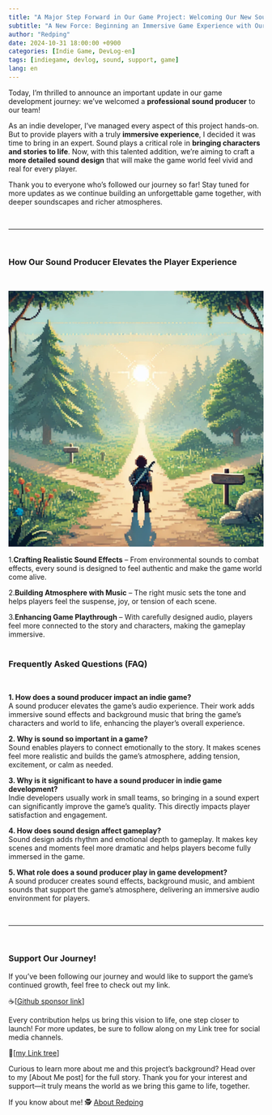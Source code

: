 ```yaml
---
title: "A Major Step Forward in Our Game Project: Welcoming Our New Sound Producer!"
subtitle: "A New Force: Beginning an Immersive Game Experience with Our Sound Producer"
author: "Redping"
date: 2024-10-31 18:00:00 +0900
categories: [Indie Game, DevLog-en]
tags: [indiegame, devlog, sound, support, game]
lang: en
---
```


Today, I’m thrilled to announce an important update in our game development journey: we’ve welcomed a **professional sound producer** to our team! 


As an indie developer, I’ve managed every aspect of this project hands-on. But to provide players with a truly **immersive experience**, I decided it was time to bring in an expert. Sound plays a critical role in **bringing characters and stories to life**. Now, with this talented addition, we’re aiming to craft a **more detailed sound design** that will make the game world feel vivid and real for every player.


Thank you to everyone who’s followed our journey so far! Stay tuned for more updates as we continue building an unforgettable game together, with deeper soundscapes and richer atmospheres.


<br/>

---


<br/>


### How Our Sound Producer Elevates the Player Experience


<br/>

![Sound desing main menu Image](/img/mainmenu.jpeg)

1.**Crafting Realistic Sound Effects** – From environmental sounds to combat effects, every sound is designed to feel authentic and make the game world come alive.


2.**Building Atmosphere with Music** – The right music sets the tone and helps players feel the suspense, joy, or tension of each scene.


3.**Enhancing Game Playthrough** – With carefully designed audio, players feel more connected to the story and characters, making the gameplay immersive.
<br/>
<br/>


### Frequently Asked Questions (FAQ)


<br/>


**1. How does a sound producer impact an indie game?**\
A sound producer elevates the game’s audio experience. Their work adds immersive sound effects and background music that bring the game’s characters and world to life, enhancing the player’s overall experience.


**2. Why is sound so important in a game?**\
Sound enables players to connect emotionally to the story. It makes scenes feel more realistic and builds the game’s atmosphere, adding tension, excitement, or calm as needed.


**3. Why is it significant to have a sound producer in indie game development?**\
Indie developers usually work in small teams, so bringing in a sound expert can significantly improve the game’s quality. This directly impacts player satisfaction and engagement.


**4. How does sound design affect gameplay?**\
Sound design adds rhythm and emotional depth to gameplay. It makes key scenes and moments feel more dramatic and helps players become fully immersed in the game.


**5. What role does a sound producer play in game development?**\
A sound producer creates sound effects, background music, and ambient sounds that support the game’s atmosphere, delivering an immersive audio environment for players.


<br/>


---


<br/>


### **Support Our Journey!**


If you’ve been following our journey and would like to support the game’s continued growth, feel free to check out my link. 


☕[[Github sponsor link](https://github.com/sponsors/RedpingDev)]


Every contribution helps us bring this vision to life, one step closer to launch! For more updates, be sure to follow along on my Link tree for social media channels.


🌲[[my Link tree](https://linktr.ee/RedpingGames)]


Curious to learn more about me and this project’s background? Head over to my \[About Me post] for the full story. Thank you for your interest and support—it truly means the world as we bring this game to life, together.

If you know about me! 🕵️ [About Redping](/about)